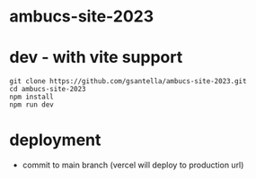 # ambucs-site-2023

# dev - with vite support
    
    git clone https://github.com/gsantella/ambucs-site-2023.git
    cd ambucs-site-2023
    npm install
    npm run dev

# deployment

- commit to main branch (vercel will deploy to production url)